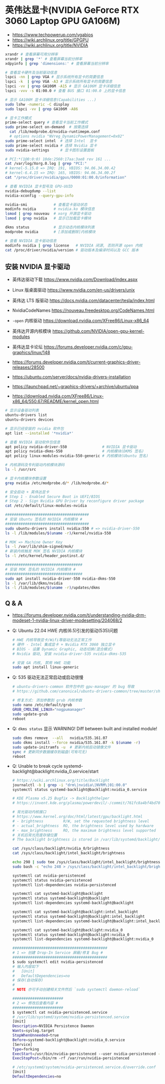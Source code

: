 # 英伟达显卡(NVIDIA GeForce RTX 3060 Laptop GPU GA106M)

- https://www.techpowerup.com/vgabios
- https://wiki.archlinux.org/title/GPGPU
- https://wiki.archlinux.org/title/NVIDIA

```bash
xrandr # 查看屏幕可用分辨率
xrandr | grep '*' # 查看屏幕当前分辨率
xdpyinfo | grep 'dimensions:' # 查看屏幕当前分辨率

# 查看显卡硬件及当前驱动信息
lspci -nn | grep VGA # 显示系统所有显卡的简要信息
lspci -k  | grep VGA -A3 # 显示系统所有显卡的简要信息
lspci -vv | grep GA106M -A15 # 显示 GA106M 显卡详细信息
lspci -vvv -s 01:00.0 # 查看 BUS 接口 01:00.0 上的显卡信息

# 显示 GA106M 显卡详细信息(Capabilities ...)
sudo lshw -numeric -C display
sudo lspci -vv | grep GA106M -A86

# 显卡工作模式
prime-select query # 查看显卡当前工作模式
sudo prime-select on-demand  # 按需选择
  cat /lib/modprobe.d/nvidia-runtimepm.conf
  # options nvidia "NVreg_DynamicPowerManagement=0x02"
sudo prime-select intel  # 选择 Intel  显卡
sudo prime-select nvidia # 选择 Nvidia 显卡
sudo nvidia-settings     # 显卡图形设置面板

# PCI:*(1@0:0:0) 10de:2560:17aa:3ae8 rev 161 ...
cat /var/log/Xorg.0.log | grep "PCI:"
# kernel-5.15.0 => IRQ: 191, VBIOS: 94.06.34.00.42
# kernel-6.4.15 => IRQ: 165, VBIOS: 94.06.34.00.2f
cat "/proc/driver/nvidia/gpus/0000:01:00.0/information"

# 查看 NVIDIA 显卡型号及 GPU-UUID
nvidia-debugdump --list
nvidia-xconfig --query-gpu-info

nvidia-smi            # 查看显卡驱动状态
modinfo nvidia        # nvidia.ko 模块信息
lsmod | grep nouveau  # xorg 开源显卡驱动
lsmod | grep nvidia   # 显示已加载显卡模块

dkms status           # 显示动态内核模块列表
modprobe nvidia       # [添加或删除]内核模块

# 查看 NVIDIA 显卡驱动信息
modinfo nvidia | grep license   # NVIDIA 闭源, 否则开源 open 内核
cat /proc/driver/nvidia/version # 驱动版本及编译时间以及 GCC 版本
```

## 安装 NVIDIA 显卡驱动

- 英伟达驱动下载 https://www.nvidia.com/Download/index.aspx
- Linux 版桌面驱动 https://www.nvidia.com/en-us/drivers/unix
- 英伟达 LTS 版驱动 https://docs.nvidia.com/datacenter/tesla/index.html

- NvidiaCodeNames https://nouveau.freedesktop.org/CodeNames.html
- `-open` 内核驱动 https://download.nvidia.com/XFree86/Linux-x86_64
- 英伟达开源内核模块 https://github.com/NVIDIA/open-gpu-kernel-modules

- 英伟达显卡论坛 https://forums.developer.nvidia.com/c/gpu-graphics/linux/148
- https://forums.developer.nvidia.com/t/current-graphics-driver-releases/28500

- https://ubuntu.com/server/docs/nvidia-drivers-installation
- https://launchpad.net/~graphics-drivers/+archive/ubuntu/ppa
- https://download.nvidia.com/XFree86/Linux-x86_64/550.67/README/kernel_open.html

```bash
# 显示设备驱动列表
ubuntu-drivers list
ubuntu-drivers devices

# 显示已经安装的 nvidia 软件包
apt list --installed '*nvidia*'

# 查看 NVIDIA 驱动软件包信息
apt policy nvidia-driver-550                # NVIDIA 显卡驱动
apt policy nvidia-dkms-550                  # 内核模块(DKMS 签名)
apt policy linux-modules-nvidia-550-generic # 内核模块(Ubuntu 签名)

# 内核源码及专利驱动内核模块源码
ls -l /usr/src

# 显卡内核模块参数设置
grep nvidia /etc/modprobe.d/* /lib/modprobe.d/*

# 安全启动 + 英伟达显卡
# Step 1 - Enabled Secure Boot in UEFI/BIOS
# Step 2 - Sign Nvidia GPU Driver by reconfigure driver package
cat /etc/default/linux-modules-nvidia

######################################
# 安装 Ubuntu 签名的 NVIDIA 内核模块 #
######################################
sudo ubuntu-drivers install nvidia:550 # => nvidia-driver-550
ls -l /lib/modules/$(uname -r)/kernel/nvidia-550

# MOK => Machine Owner Key
ls -l /var/lib/shim-signed/mok/
# 新装内核触发 MOK 签名 NVIDIA 内核模块
ls -l /etc/kernel/header_postinst.d/

###################################
# 安装 MOK 签名的 NVIDIA 内核模块 #
###################################
sudo apt install nvidia-driver-550 nvidia-dkms-550
ls -l /var/lib/dkms/nvidia
ls -l /lib/modules/$(uname -r)/updates/dkms
```

## Q & A

- https://forums.developer.nvidia.com/t/understanding-nvidia-drm-modeset-1-nvidia-linux-driver-modesetting/204068/2

- Q: Ubuntu 22.04 HWE 内核(6.5)引发的驱动(535)问题

  ```bash
  # HWE 内核导致显卡/Wifi等驱动无法正常工作
  # 硬件 - Intel 集成显卡 + Nvidia RTX 3060 独立显卡
  # BIOS - 设置 Dynamic Graphic, 动态切换(混合模式)
  # Nvidia 驱动, 安装 nvidia-driver-535 nvidia-dkms-535

  # 安装 GA 内核, 禁用 HWE 功能
  sudo apt install linux-generic
  ```

- Q: 535 驱动无法正常启动或启动很慢

  ```bash
  # ubuntu-drivers-common 软件包中的 gpu-manager 的 bug 导致
  # https://github.com/canonical/ubuntu-drivers-common/tree/master/share/hybrid

  # 修复方式: 添加参数到 grub 内核参数
  sudo nano /etc/default/grub
  GRUB_CMDLINE_LINUX="nogpumanager"
  sudo update-grub
  reboot
  ```

- Q: `dkms status` 显示 WARNING! Diff between built and installed module!

  ```bash
  sudo dkms remove  --all   nvidia/535.161.07
  sudo dkms install --force nvidia/535.161.07 -k $(uname -r)
  sudo update-initramfs -u  # 更新内核启动镜像文件
  sync # 更新同步数据缓存到磁盘(可有可无)
  reboot
  ```

- Q: Unable to break cycle systemd-backlight@backlight:nvidia_0.service/start

  ```bash
  # https://wiki.archlinux.org/title/Backlight
  journalctl -b | grep -i "drm\|nvidia\|NVRM\|01:00.0"
  systemctl status systemd-backlight@backlight:nvidia_0.service

  # KDE Plasma v5.25 Bugfix -> Backlighthelper
  # https://invent.kde.org/plasma/powerdevil/-/commit/761fc8a4bf4bd70bcd9aca63fc67382c94ecf884

  # 背光驱动内核接口
  # https://www.kernel.org/doc/html/latest/gpu/backlight.html
  # - brightness         R/W, set the requested brightness level
  # - actual_brightness  RO, the brightness level used by hardware
  # - max_brightness     RO, the maximum brightness level supported
  # 关机后背光亮度存储位置
  # The backlight brightness is stored in /var/lib/systemd/backlight/

  cat /sys/class/backlight/nvidia_0/brightness
  cat /sys/class/backlight/intel_backlight/brightness

  echo 298 | sudo tee /sys/class/backlight/intel_backlight/brightness
  sudo bash -c "echo 248 > /sys/class/backlight/intel_backlight/brightness"

  systemctl cat nvidia-persistenced
  systemctl status nvidia-persistenced
  systemctl list-dependencies nvidia-persistenced

  systemctl cat systemd-backlight@backlight
  systemctl status systemd-backlight@backlight
  systemctl list-dependencies systemd-backlight@backlight

  systemctl cat systemd-backlight@backlight:intel_backlight
  systemctl status systemd-backlight@backlight:intel_backlight
  systemctl list-dependencies systemd-backlight@backlight:intel_backlight

  systemctl cat systemd-backlight@backlight:nvidia_0
  systemctl status systemd-backlight@backlight:nvidia_0
  systemctl list-dependencies systemd-backlight@backlight:nvidia_0

  ###########################################
  # 1 => 创建 Drop-In Service 屏蔽/修复 Bug #
  ###########################################
  $ sudo systemctl edit nvidia-persistenced
  # 输入内容如下
  #   [Unit]
  #   DefaultDependencies=no
  # 保存(自动保存)
  #
  # NOTE 亦可手动创建相关文件然后 `sudo systemctl daemon-reload`

  #######################
  # 2 => 修改后查看内容 #
  #######################
  $ systemctl cat nvidia-persistenced.service
  # /usr/lib/systemd/system/nvidia-persistenced.service
  [Unit]
  Description=NVIDIA Persistence Daemon
  Wants=syslog.target
  StopWhenUnneeded=true
  Before=systemd-backlight@backlight:nvidia_0.service
  [Service]
  Type=forking
  ExecStart=/usr/bin/nvidia-persistenced --user nvidia-persistenced --no-persistence-mode --verbose
  ExecStopPost=/bin/rm -rf /var/run/nvidia-persistenced

  # /etc/systemd/system/nvidia-persistenced.service.d/override.conf
  [Unit]
  DefaultDependencies=no
  ```

